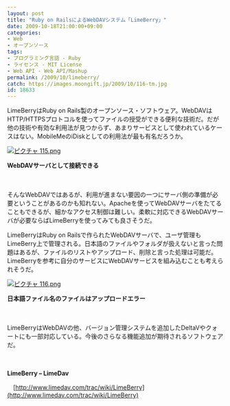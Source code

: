 ```yaml
---
layout: post
title: "Ruby on RailsによるWebDAVシステム「LimeBerry」"
date: 2009-10-18T21:00:00+09:00
categories:
- Web
- オープンソース
tags: 
- プログラミング言語 - Ruby
- ライセンス - MIT License
- Web API - Web API/Mashup
permalink: /2009/10/limeberry/
catch: https://images.moongift.jp/2009/10/116-tm.jpg
id: 18633
---
```

LimeBerryはRuby on Rails製のオープンソース・ソフトウェア。WebDAVはHTTP/HTTPSプロトコルを使ってファイルの授受ができる便利な技術だ。だが他の技術や有効な利用法が見つからず、あまりサービスとして使われているケースはない。MobileMeのiDiskとしての利用法が最も有名だろうか。

  

[![ピクチャ 115.png](https://images.moongift.jp/2009/10/115-tm.jpg)](https://images.moongift.jp/2009/10/115.png)  
  
**WebDAVサーバとして接続できる**

  

　

  

そんなWebDAVではあるが、利用が進まない要因の一つにサーバ側の準備が必要ということがあるのかも知れない。Apacheを使ってWebDAVサーバをたてることもできるが、細かなアクセス制御は難しい。柔軟に対応できるWebDAVサーバが必要ならばLimeBerryを使ってみても良さそうだ。

  
  
<!--more-->

LimeBerryはRuby on Railsで作られたWebDAVサーバで、ユーザ管理もLimeBerry上で管理される。日本語のファイルやフォルダが扱えないと言った問題はあるが、ファイルのリストやアップロード、削除と言った処理は可能だ。LimeBerryを参考に自分のサービスにWebDAVサービスを組み込むことも考えられそうだ。

  

[![ピクチャ 116.png](https://images.moongift.jp/2009/10/116-tm.jpg)](https://images.moongift.jp/2009/10/116.png)  
  
**日本語ファイル名のファイルはアップロードエラー**

  

　

  

LimeBerryはWebDAVの他、バージョン管理システムを追加したDeltaVやクォートにも一部対応している。今後のさらなる機能追加が期待されるソフトウェアだ。

  

　

  

**LimeBerry – LimeDav**  
  
　[http://www.limedav.com/trac/wiki/LimeBerry](http://www.limedav.com/trac/wiki/LimeBerry)

  
